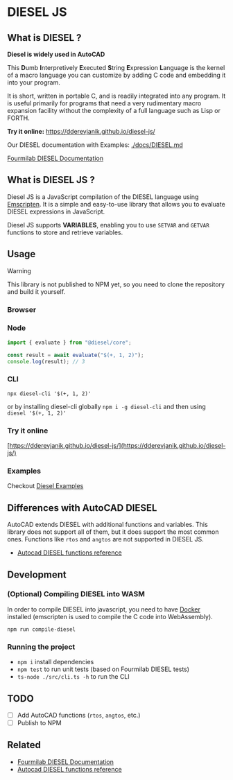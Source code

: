 # DIESEL JS

## What is DIESEL ?

**Diesel is widely used in AutoCAD**

This **D**umb **I**nterpretively **E**xecuted **S**tring **E**xpression **L**anguage is the kernel of a macro language you can customize by adding C code and embedding it into your program.

It is short, written in portable C, and is readily integrated into any program. It is useful primarily for programs that need a very rudimentary macro expansion facility without the complexity of a full language such as Lisp or FORTH.

**Try it online:** <https://dderevjanik.github.io/diesel-js/>

Our DIESEL documentation with Examples: [./docs/DIESEL.md](./docs/DIESEL.md)

[Fourmilab DIESEL Documentation](https://www.fourmilab.ch/diesel/)

## What is DIESEL JS ?

Diesel JS is a JavaScript compilation of the DIESEL language using [Emscripten](https://emscripten.org/). It is a simple and easy-to-use library that allows you to evaluate DIESEL expressions in JavaScript.

Diesel JS supports **VARIABLES**, enabling you to use `SETVAR` and `GETVAR` functions to store and retrieve variables.

## Usage

> [!WARNING]
> This library is not published to NPM yet, so you need to clone the repository and build it yourself.

### Browser

### Node

```javascript
import { evaluate } from "@diesel/core";

const result = await evaluate("$(+, 1, 2)");
console.log(result); // 3
```

### CLI

`npx diesel-cli '$(+, 1, 2)'`

or by installing diesel-cli globally `npm i -g diesel-cli` and then using `diesel '$(+, 1, 2)'`

### Try it online

[https://dderevjanik.github.io/diesel-js/](https://dderevjanik.github.io/diesel-js/)

### Examples

Checkout [Diesel Examples](./docs/DIESEL.md#examples)

## Differences with AutoCAD DIESEL

AutoCAD extends DIESEL with additional functions and variables. This library does not support all of them, but it does support the most common ones. Functions like `rtos` and `angtos` are not supported in DIESEL JS.

- [Autocad DIESEL functions reference](https://help.autodesk.com/view/ACDLT/2024/ENU/?guid=GUID-F94A885A-4DA2-432B-AC1A-EB49CC6C1C72)


## Development

### (Optional) Compiling DIESEL into WASM

In order to compile DIESEL into javascript, you need to have [Docker](https://www.docker.com/) installed (emscripten is used to compile the C code into WebAssembly).

`npm run compile-diesel`

### Running the project

- `npm i` install dependencies
- `npm test` to run unit tests (based on Fourmilab DIESEL tests)
- `ts-node ./src/cli.ts -h` to run the CLI

## TODO

- [ ] Add AutoCAD functions (`rtos`, `angtos`, etc.)
- [ ] Publish to NPM

## Related

- [Fourmilab DIESEL Documentation](https://www.fourmilab.ch/diesel/)
- [Autocad DIESEL functions reference](https://help.autodesk.com/view/ACDLT/2024/ENU/?guid=GUID-F94A885A-4DA2-432B-AC1A-EB49CC6C1C72)
